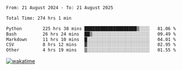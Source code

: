 <!--START_SECTION:waka-->

```txt
From: 21 August 2024 - To: 21 August 2025

Total Time: 274 hrs 1 min

Python        225 hrs 38 mins ████████████████████▒░░░░   81.06 %
Bash          26 hrs 24 mins  ██▒░░░░░░░░░░░░░░░░░░░░░░   09.49 %
Markdown      11 hrs 10 mins  █░░░░░░░░░░░░░░░░░░░░░░░░   04.01 %
CSV           8 hrs 12 mins   ▓░░░░░░░░░░░░░░░░░░░░░░░░   02.95 %
Other         4 hrs 19 mins   ▒░░░░░░░░░░░░░░░░░░░░░░░░   01.55 %
```

<!--END_SECTION:waka-->
[![wakatime](https://wakatime.com/badge/user/5f89a63a-5294-4958-ad30-2b3455e63f2a.svg)](https://wakatime.com/@5f89a63a-5294-4958-ad30-2b3455e63f2a)

